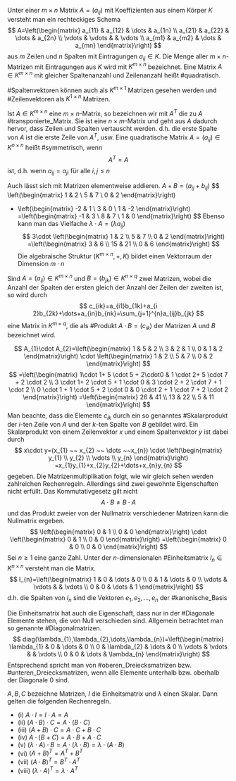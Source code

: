 Unter einer $m\times n$ Matrix $A=(a_{ij})$ mit Koeffizienten aus einem Körper $K$ versteht man ein rechteckiges Schema
$$
A=\left(\begin{matrix}
a_{11} & a_{12} & \dots & a_{1n} \\
a_{21} & a_{22} & \dots & a_{2n} \\
\vdots & \vdots & & \vdots \\
a_{m1} & a_{m2} & \dots & a_{mn}
\end{matrix}\right)
$$
aus $m$ Zeilen und $n$ Spalten mit Eintragungen $a_{ij} \in K$. Die Menge aller $m\times n$- Matrizen mit Eintragungen aus $K$ wird mit $K^{m\times n}$ bezeichnet. Eine Matrix $A\in K^{m\times n}$ mit gleicher Spaltenanzahl und Zeilenanzahl heißt #quadratisch. 

#Spaltenvektoren können auch als $K^{m\times 1}$ Matrizen gesehen werden und #Zeilenvektoren als $K^{1\times n}$ Matrizen.

Ist $A\in K^{m\times n}$ eine $m\times n$-Matrix, so bezeichnen wir mit $A^{T}$ die zu $A$ #transponierte_Matrix. Sie ist eine $n\times m$-Matrix und geht aus $A$ dadurch hervor, dass Zeilen und Spalten vertauscht werden. d.h. die erste Spalte von $A$ ist die erste Zeile von $A^{T}$, usw. Eine quadratische Matrix $A=(a_{ij})\in K^{n\times n}$ heißt #symmetrisch, wenn
$$
A^{T}=A
$$
ist, d.h. wenn $a_{ij}=a_{ji}$ für alle $i,j\leq n$

Auch lässt sich mit Matrizen elementweise addieren. $A+B=(a_{ij}+b_{ij})$
$$
\left(\begin{matrix}
1 & 2  \\
5 & 7 \\
0 & 2
\end{matrix}\right)
+ \left(\begin{matrix}
-2 & 1 \\
3 & 0 \\
1 & -2
\end{matrix}\right)
=\left(\begin{matrix}
-1 & 3 \\
8 & 7 \\
1 & 0
\end{matrix}\right)
$$
Ebenso kann man das Vielfache $\lambda \cdot A=(\lambda a_{ij})$
$$
3\cdot \left(\begin{matrix}
1 & 2 \\
5 & 7 \\
0 & 2
\end{matrix}\right)
=\left(\begin{matrix}
3 & 6 \\
15 & 21 \\
0 & 6
\end{matrix}\right)
$$
Die algebraische Struktur $(K^{m\times n},+,K)$ bildet einen Vektorraum der Dimension $m\cdot n$

Sind $A=(a_{ij})\in K^{m\times n}$ und $B=(b_{jk})\in K^{n\times q}$ zwei Matrizen, wobei die Anzahl der Spalten der ersten gleich der Anzahl der Zeilen der zweiten ist, so wird durch 
$$
c_{ik}=a_{i1}b_{1k}+a_{i 2}b_{2k}+\dots+a_{in}b_{nk}=\sum_{j=1}^{n}a_{ij}b_{jk}
$$
eine Matrix  in $K^{m\times q}$, die als #Produkt $A\cdot B=(c_{ik})$ der Matrizen $A$ und $B$ bezeichnet wird.

$$
A_{1}\cdot A_{2}=\left(\begin{matrix}
1 & 5 & 2 \\
3 & 2 & 1 \\
0 & 1 & 2
\end{matrix}\right)
\cdot
\left(\begin{matrix}
1 & 2 \\
5 & 7 \\
0 & 2
\end{matrix}\right)
$$
$$
=\left(\begin{matrix}
1\cdot 1+ 5 \cdot 5 + 2\cdot0 & 1 \cdot 2+ 5 \cdot 7 + 2 \cdot 2 \\
3 \cdot 1+ 2 \cdot 5 + 1 \cdot 0 & 3 \cdot 2 + 2 \cdot 7 + 1 \cdot 2 \\
0 \cdot 1 + 1 \cdot 5 + 2 \cdot 0 & 0 \cdot 2 + 1 \cdot 7 + 2 \cdot 2
\end{matrix}\right)
=\left(\begin{matrix}
26 & 41 \\
13 & 22 \\
5 & 11
\end{matrix}\right)
$$
Man beachte, dass die Elemente $c_{ik}$ durch ein so genanntes #Skalarprodukt der $i$-ten Zeile von $A$ und der $k$-ten Spalte von $B$ gebildet wird. Ein Skalarprodukt von einem Zeilenvektor $x$ und einem Spaltenvektor $y$ ist dabei durch
$$
x\cdot y=(x_{1} ~~ x_{2} ~~ \dots ~~x_{n}) \cdot \left(\begin{matrix}
y_{1} \\
y_{2} \\
\vdots  \\
y_{n}
\end{matrix}\right)
=x_{1}y_{1}+x_{2}y_{2}+\dots+x_{n}y_{n}
$$
gegeben. Die Matrizenmultiplikation folgt, wie wir gleich sehen werden zahlreichen Rechenregeln. Allerdings sind zwei gewohnte Eigenschaften nicht erfüllt. Das Kommutativgesetz gilt nicht
$$
A \cdot B \not= B \cdot A
$$
und das Produkt zweier von der Nullmatrix verschiedener Matrizen kann die Nullmatrix ergeben.
$$
\left(\begin{matrix}
0 & 1 \\
0 & 0
\end{matrix}\right)
\cdot \left(\begin{matrix}
0 & 1  \\
0 & 0
\end{matrix}\right)
=\left(\begin{matrix}
0 & 0 \\
0 & 0
\end{matrix}\right)
$$
Sei $n\geq1$ eine ganze Zahl. Unter der $n$-dimensionalen #Einheitsmatrix $I_{n}\in K^{n\times n}$ versteht man die Matrix.
$$
I_{n}=\left(\begin{matrix}
1 & 0 & \dots & 0 \\
0 & 1 & \dots & 0 \\
\vdots & \vdots & & \vdots \\
0 & 0 & \dots & 1
\end{matrix}\right)
$$
d.h. die Spalten von $I_{n}$ sind die Vektoren $e_{1},e_{2},\dots,e_{n}$ der #kanonische_Basis 

Die Einheitsmatrix hat auch die Eigenschaft, dass nur in der #Diagonale Elemente stehen, die von Null verschieden sind. Allgemein betrachtet man so genannte #Diagonalmatrizen.
$$
diag(\lambda_{1},\lambda_{2},\dots,\lambda_{n})=\left(\begin{matrix}
\lambda_{1} & 0 & \dots & 0 \\
0 & \lambda_{2} & \dots & 0 \\
\vdots & \vdots & & \vdots \\
0 & 0 & \dots & \lambda_{n}
\end{matrix}\right)
$$
Entsprechend spricht man von #oberen_Dreiecksmatrizen bzw. #unteren_Dreiecksmatrizen, wenn alle Elemente unterhalb bzw. oberhalb der Diagonale 0 sind.

$A,B,C$ bezeichne Matrizen, $I$ die Einheitsmatrix und $\lambda$ einen Skalar. Dann gelten die folgenden Rechenregeln.

- (i) $A\cdot I=I \cdot A=A$
- (ii) $(A \cdot B)\cdot C=A \cdot(B\cdot C)$
- (iii) $(A+B)\cdot C=A\cdot C+B\cdot C$
- (iv) $A \cdot (B+C)=A\cdot B+A\cdot C$
- (v) $(\lambda \cdot A)\cdot B=A\cdot(\lambda \cdot B)=\lambda \cdot(A\cdot B)$
- (vi) $(A+B)^{T}=A^{T}+B^{T}$
- (vii) $(A \cdot B)^{T}=B^{T}\cdot A^{T}$
- (viii) $(\lambda \cdot A)^{T}=\lambda \cdot A^{T}$

